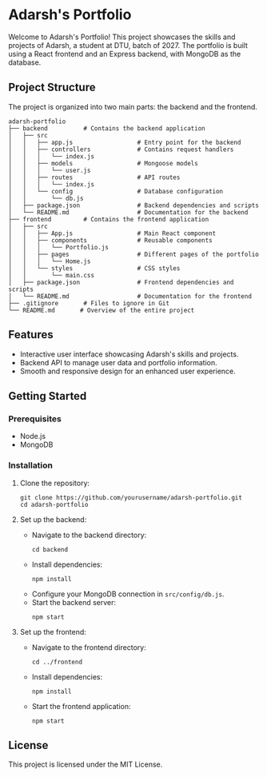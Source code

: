 # Adarsh's Portfolio

Welcome to Adarsh's Portfolio! This project showcases the skills and projects of Adarsh, a student at DTU, batch of 2027. The portfolio is built using a React frontend and an Express backend, with MongoDB as the database.

## Project Structure

The project is organized into two main parts: the backend and the frontend.

```
adarsh-portfolio
├── backend          # Contains the backend application
│   ├── src
│   │   ├── app.js                  # Entry point for the backend
│   │   ├── controllers             # Contains request handlers
│   │   │   └── index.js
│   │   ├── models                  # Mongoose models
│   │   │   └── user.js
│   │   ├── routes                  # API routes
│   │   │   └── index.js
│   │   └── config                  # Database configuration
│   │       └── db.js
│   ├── package.json                # Backend dependencies and scripts
│   └── README.md                   # Documentation for the backend
├── frontend         # Contains the frontend application
│   ├── src
│   │   ├── App.js                  # Main React component
│   │   ├── components              # Reusable components
│   │   │   └── Portfolio.js
│   │   ├── pages                   # Different pages of the portfolio
│   │   │   └── Home.js
│   │   └── styles                  # CSS styles
│   │       └── main.css
│   ├── package.json                # Frontend dependencies and scripts
│   └── README.md                   # Documentation for the frontend
├── .gitignore       # Files to ignore in Git
└── README.md       # Overview of the entire project
```

## Features

- Interactive user interface showcasing Adarsh's skills and projects.
- Backend API to manage user data and portfolio information.
- Smooth and responsive design for an enhanced user experience.

## Getting Started

### Prerequisites

- Node.js
- MongoDB

### Installation

1. Clone the repository:
   ```
   git clone https://github.com/yourusername/adarsh-portfolio.git
   cd adarsh-portfolio
   ```

2. Set up the backend:
   - Navigate to the backend directory:
     ```
     cd backend
     ```
   - Install dependencies:
     ```
     npm install
     ```
   - Configure your MongoDB connection in `src/config/db.js`.
   - Start the backend server:
     ```
     npm start
     ```

3. Set up the frontend:
   - Navigate to the frontend directory:
     ```
     cd ../frontend
     ```
   - Install dependencies:
     ```
     npm install
     ```
   - Start the frontend application:
     ```
     npm start
     ```

## License

This project is licensed under the MIT License.